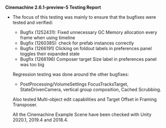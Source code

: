 **Cinemachine 2.6.1-preview-5 Testing Report**

- The focus of this testing was mainly to ensure that the bugfixes were tested and verified:

	- Bugfix (1252431): Fixed unnecessary GC Memory allocation every frame when using timeline
	- Bugfix (1260385): check for prefab instances correctly
	- Bugfix (1266191) Clicking on foldout labels in preferences panel toggles their expanded state
	- Bugfix (1266196) Composer target Size label in preferences panel was too big
	
	Regression testing was done around the other bugfixes:
	
	-  PostProcessing/VolumeSettings FocusTracksTarget, StateDrivenCamera, vertical group composition, Cached Scrubbing.

	Also tested Multi-object edit capabilities and Target Offset in Framing Transposer.
	
	All the Cinemachine Example Scene have been checked with Unity 2020.1, 2019.4 and 2018.4.